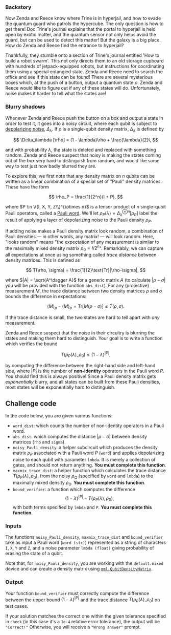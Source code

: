 ### Backstory

Now Zenda and Reece know where Trine is in hyperjail, and how to evade
the quantum guard who patrols the hypercube.
The only question is how to get there!
Doc Trine's journal explains that the portal to hyperjail is held open by exotic
matter, and the quantum sensor not only helps avoid the guard, but can
be used to detect this matter!
But the galaxy is a big place.
How do Zenda and Reece find the entrance to hyperjail?

Thankfully, they stumble onto a section of Trine's journal entitled
'How to build a robot swarm'.
This not only directs them to an old storage cupboard with hundreds of
jetpack-equipped robots, but instructions for coordinating them using a special entangled state.
Zenda and Reece need to search the office and see if this state can be
found!
There are several mysterious boxes which, at the push of a button,
output a quantum state $\rho.$
Zenda and Reece would like to figure out if any of these states will do.
Unfortunately, noise makes it harder to tell what the states are!

### Blurry shadows

Whenever Zenda and Reece push the button on a box and output a state in order to test it, it goes into a noisy circuit, where each qubit is subject to [depolarizing noise](https://docs.pennylane.ai/en/stable/code/api/pennylane.DepolarizingChannel.html), $\Delta_\lambda.$ If $\rho$ is a single-qubit density matrix, $\Delta_\lambda$ is defined by

$$
\Delta_\lambda [\rho] = (1 - \lambda)\rho + \frac{\lambda}{2}I,
$$

and with probability $\lambda$, the state is deleted and replaced with something random.
Zenda and Reece suspect that noisy is making the states coming out of the box very hard to distinguish from random, and would like some way to test just how badly blurred they are.

To explore this, we first note that any density matrix on $n$ qubits can be written as a linear combination of a special set of "Pauli" density matrices. These have the form

$$
\rho_P = \frac{1}{2^n}(I + P),
$$

where $P \in \\{I, X, Y, Z\\}^{\otimes n}$ is a tensor product of $n$ single-qubit Pauli operators, called a [Pauli word](https://docs.pennylane.ai/en/stable/code/qml_pauli.html). We'll let $\rho_P(\lambda) = \Delta_\lambda^{\otimes n}[\rho_P]$ label the result of applying a layer of depolarizing noise to the Pauli density $\rho_P.$

If adding noise makes a Pauli density matrix look random, a combination of Pauli densities — in other words, any matrix! — will look random. Here, "looks random" means "the expectation of any measurement is similar to the maximally mixed density matrix $\rho_0 = I/2^n$".
Remarkably, we can capture all expectations at once using something called *trace
distance* between density matrices. This is defined as

$$
T(\rho, \sigma) = \frac{1}{2}\text{Tr}|\rho-\sigma|,
$$

where $|A| = \sqrt{A^\dagger A}$ for a generic matrix $A$ (to calculate $|\rho-\sigma|$ you will be provided with the function `abs_dist`).
For any (projective) measurement $M$, the trace distance between two density matrices $\rho$ and $\sigma$ bounds the difference in expectations:

$$
\langle M\rangle_\rho - \langle M\rangle_\sigma = \text{Tr}[M(\rho -\sigma)] \leq T(\rho, \sigma).
$$

If the trace distance is small, the two states are hard to tell apart with *any* measurement.

Zenda and Reece suspect that the noise in their circuitry is blurring the states and making them hard to distinguish.
Your goal is to write a function which verifies the bound

$$
T(\rho_P(\lambda), \rho_0) \leq (1 - \lambda)^{|P|},
$$

by computing the difference between the right-hand side and left-hand side, where $|P|$ is the number of **non-identity** operators in the Pauli word $P.$ You should find this is always positive! Since a Pauli density matrix gets *exponentially* blurry, and all states can be built from these Pauli densities, most states will be exponentially hard to distinguish.


## Challenge code

In the code below, you are given various functions:
- `word_dist`: which counts the number of non-identity operators in a
  Pauli word.
- `abs_dist`: which computes the distance $\vert \rho - \sigma \vert$ between density matrices (`rho` and `sigma`).
- `noisy_Pauli_density`: a helper subcircuit which produces the density matrix $\rho_P$
  associated with a Pauli word $P$ (`word`) and applies depolarizing
  noise to each qubit with parameter `lmbda`. It is merely a
  collection of gates, and should not return anything. **You must complete this function**.
- `maxmix_trace_dist`: a helper function which calculates the trace distance
  $T(\rho_P(\lambda), \rho_0)$, from the noisy
  $\rho_Q$ (specified by `word` and `lmbda`) to the maximally mixed
  density $\rho_0.$ **You must complete this function**.
- `bound_verifier`: a function which computes the difference
$$(1-\lambda)^{|P|} - T(\rho_P(\lambda), \rho_0),$$ with both terms specified by `lmbda` and `P`. **You must complete this function**.

### Inputs

The functions `noisy_Pauli_density`, `maxmix_trace_dist` and `bound_verifier` take as input a
Pauli word  (`word (str)`) represented as a string of characters `I`,
`X`, `Y` and `Z`, and a noise parameter `lmbda (float)` giving
probability of erasing the state of a qubit.

Note that, for `noisy_Pauli_density`, you are working with the
`default.mixed` device and can create a density matrix using
[`qml.QubitDensityMatrix`](https://docs.pennylane.ai/en/stable/code/api/pennylane.QubitDensityMatrix.html).

### Output

Your function `bound_verifier` must correctly compute the difference between the upper bound $(1 - \lambda)^{|P|}$ and the trace distance $T(\rho_P(\lambda), \rho_0)$ on test cases.

If your solution matches the correct one within the given tolerance
specified in `check` (in this case it's a `1e-4` relative error
tolerance), the output will be `"Correct!"` Otherwise, you will
receive a `"Wrong answer"` prompt.
